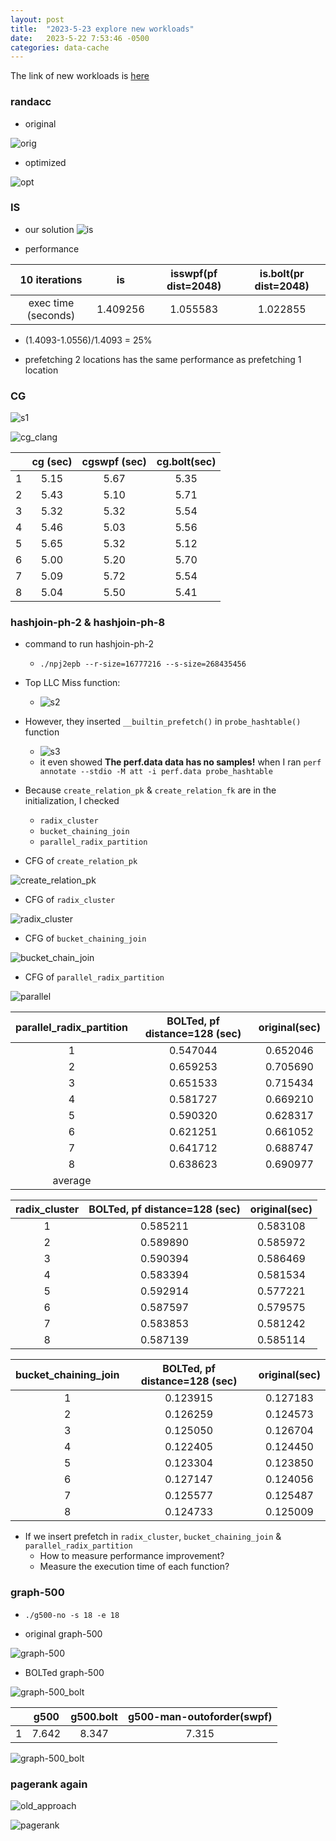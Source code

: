 ```yaml
---
layout: post
title:  "2023-5-23 explore new workloads"
date:   2023-5-22 7:53:46 -0500
categories: data-cache
---
```

The link of new workloads is [here](https://github.com/SamAinsworth/reproduce-cgo2017-paper/)

### randacc
- original

![orig](/assets/2023-05-23/randacc.png) 

- optimized

![opt](/assets/2023-05-23/randaccswpf.png)

### IS
- our solution
![is](/assets/2023-05-23/is_clang.png)

- performance

| 10 iterations | is | isswpf(pf dist=2048) | is.bolt(pr dist=2048) | 
|:---:|:---:|:---:|:---:|
|  exec time (seconds)  | 1.409256 | 1.055583 | 1.022855 |

- (1.4093-1.0556)/1.4093 = 25%

- prefetching 2 locations has the same performance as prefetching 1 location 

### CG
![s1](/assets/2023-05-23/s1.png)

![cg_clang](/assets/2023-05-23/cg_clang.png)

| | cg (sec) | cgswpf (sec) | cg.bolt(sec) |
|:---:|:---:|:---:|:---:| 
|  1   | 5.15 | 5.67 | 5.35 |
|  2   | 5.43 | 5.10 | 5.71 |
|  3   | 5.32 | 5.32 | 5.54 |
|  4   | 5.46 | 5.03 | 5.56 | 
|  5   | 5.65 | 5.32 | 5.12 | 
|  6   | 5.00 | 5.20 | 5.70 |
|  7   | 5.09 | 5.72 | 5.54 |
|  8   | 5.04 | 5.50 | 5.41 |


### hashjoin-ph-2 & hashjoin-ph-8
- command to run hashjoin-ph-2
	+ `./npj2epb --r-size=16777216 --s-size=268435456`

- Top LLC Miss function:
	+ ![s2](/assets/2023-05-23/s2.png)

- However, they inserted `__builtin_prefetch()` in `probe_hashtable()` function 
	+ ![s3](/assets/2023-05-23/s3.png)
	+ it even showed <strong>The perf.data data has no samples!</strong> when I ran `perf annotate --stdio -M att -i perf.data probe_hashtable`
- Because `create_relation_pk` & `create_relation_fk` are in the initialization, I checked 
	+ `radix_cluster`
	+ `bucket_chaining_join`
	+ `parallel_radix_partition`
- CFG of `create_relation_pk`

![create_relation_pk](/assets/2023-05-23/create_relation_pk.png) 

- CFG of `radix_cluster`

![radix_cluster](/assets/2023-05-23/radix_cluster.png)

- CFG of `bucket_chaining_join`

![bucket_chain_join](/assets/2023-05-23/bucket_chain_join.png)

- CFG of `parallel_radix_partition`

![parallel](/assets/2023-05-23/parallel.png)

|parallel_radix_partition |  BOLTed, pf distance=128 (sec) | original(sec) |
|:---:|:---:|:---:|
|  1   | 0.547044 | 0.652046 |
|  2   | 0.659253 | 0.705690 | 
|  3   | 0.651533 | 0.715434 | 
|  4   | 0.581727 | 0.669210 |
|  5   | 0.590320 | 0.628317 | 
|  6   | 0.621251 | 0.661052 | 
|  7   | 0.641712 | 0.688747 | 
|  8   | 0.638623 | 0.690977 | 
| average|  |  |


|radix_cluster |  BOLTed, pf distance=128 (sec) | original(sec) |
|:---:|:---:|:---:|
|  1   | 0.585211 | 0.583108 |
|  2   | 0.589890 | 0.585972 | 
|  3   | 0.590394 | 0.586469 | 
|  4   | 0.583394 | 0.581534 |
|  5   | 0.592914 | 0.577221 | 
|  6   | 0.587597 | 0.579575 | 
|  7   | 0.583853 | 0.581242 | 
|  8   | 0.587139 | 0.585114 | 


|bucket_chaining_join |  BOLTed, pf distance=128 (sec) | original(sec) |
|:---:|:---:|:---:|
|  1   | 0.123915 | 0.127183 |
|  2   | 0.126259 | 0.124573 | 
|  3   | 0.125050 | 0.126704 | 
|  4   | 0.122405 | 0.124450 |
|  5   | 0.123304 | 0.123850 | 
|  6   | 0.127147 | 0.124056 | 
|  7   | 0.125577 | 0.125487 | 
|  8   | 0.124733 | 0.125009 | 



- If we insert prefetch in `radix_cluster`, `bucket_chaining_join` & `parallel_radix_partition`
	+ How to measure performance improvement?
	+ Measure the execution time of each function?

### graph-500

- `./g500-no -s 18 -e 18`

- original graph-500

![graph-500](/assets/2023-05-23/g500_no.png)

- BOLTed graph-500

![graph-500_bolt](/assets/2023-05-23/g500_bolt.png)


| | g500 | g500.bolt  | g500-man-outoforder(swpf)  |
|:---:|:---:|:---:|:---:|
|  1   | 7.642 | 8.347 | 7.315 | 

![graph-500_bolt](/assets/2023-05-23/g500_outoforder.png)



### pagerank again
![old_approach](/assets/2023-04-21/pr_orig_cfg3.png)

![pagerank](/assets/2023-05-23/pagerank_pref.png)
